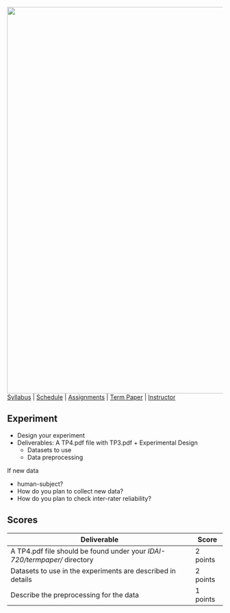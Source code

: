 [<img width=900 src="../img/title.png?raw=yes">](../README.md)   
[Syllabus](../README.md) |
[Schedule](../schedule.md) |
[Assignments](../assignments/README.md) |
[Term Paper](README.md) |
[Instructor](http://zhe-yu.github.io) 

## Experiment

 - Design your experiment
 - Deliverables: A TP4.pdf file with TP3.pdf + Experimental Design
   + Datasets to use
   + Data preprocessing

If new data
 - human-subject?
 - How do you plan to collect new data?
 - How do you plan to check inter-rater reliability?



## Scores
 | Deliverable | Score |
 |------------|--------|
 | A TP4.pdf file should be found under your _IDAI-720/termpaper/_ directory | 2 points|
 | Datasets to use in the experiments are described in details | 2 points |
 | Describe the preprocessing for the data | 1 points |
